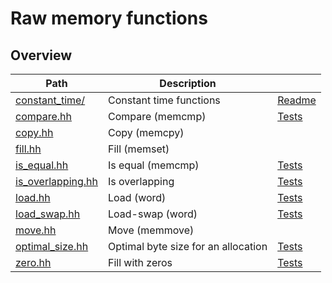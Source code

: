 # Raw memory functions

## Overview

| Path                                    | Description                         |                                   |
| --------------------------------------- | ----------------------------------- | --------------------------------- |
| [constant\_time/](constant_time)        | Constant time functions             | [Readme](constant_time/README.md) |
| [compare.hh](compare.hh)                | Compare (memcmp)                    | [Tests](compare.test.cc)          |
| [copy.hh](copy.hh)                      | Copy (memcpy)                       |                                   |
| [fill.hh](fill.hh)                      | Fill (memset)                       |                                   |
| [is\_equal.hh](is_equal.hh)             | Is equal (memcmp)                   | [Tests](is_equal.test.cc)         |
| [is\_overlapping.hh](is_overlapping.hh) | Is overlapping                      | [Tests](is_overlapping.test.cc)   |
| [load.hh](load.hh)                      | Load (word)                         | [Tests](load.test.cc)             |
| [load\_swap.hh](load_swap.hh)           | Load-swap (word)                    | [Tests](load_swap.test.cc)        |
| [move.hh](move.hh)                      | Move (memmove)                      |                                   |
| [optimal\_size.hh](optimal_size.hh)     | Optimal byte size for an allocation | [Tests](optimal_size.test.cc)     |
| [zero.hh](zero.hh)                      | Fill with zeros                     | [Tests](zero.test.cc)             |
